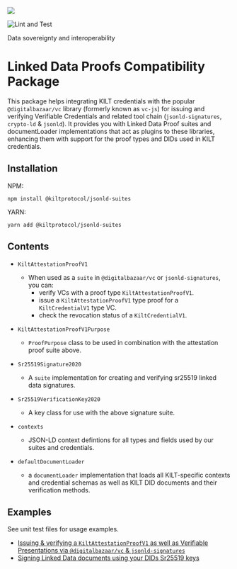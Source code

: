 [![](https://user-images.githubusercontent.com/39338561/122415864-8d6a7c00-cf88-11eb-846f-a98a936f88da.png)
](https://kilt.io)

![Lint and Test](https://github.com/KILTprotocol/sdk-js/workflows/Lint%20and%20Test/badge.svg)

Data sovereignty and interoperability

# Linked Data Proofs Compatibility Package

This package helps integrating KILT credentials with the popular `@digitalbazaar/vc` library (formerly known as `vc-js`) for issuing and verifying Verifiable Credentials and related tool chain (`jsonld-signatures`, `crypto-ld` & `jsonld`).
It provides you with Linked Data Proof suites and documentLoader implementations that act as plugins to these libraries, enhancing them with support for the proof types and DIDs used in KILT credentials.

## Installation

NPM:

```
npm install @kiltprotocol/jsonld-suites
```

YARN:

```
yarn add @kiltprotocol/jsonld-suites
```

## Contents

- `KiltAttestationProofV1`

  - When used as a `suite` in `@digitalbazaar/vc` or `jsonld-signatures`, you can:
    - verify VCs with a proof type `KiltAttestationProofV1`.
    - issue a `KiltAttestationProofV1` type proof for a `KiltCredentialV1` type VC.
    - check the revocation status of a `KiltCredentialV1`.

- `KiltAttestationProofV1Purpose`

  - `ProofPurpose` class to be used in combination with the attestation proof suite above.

- `Sr25519Signature2020`
  - A `suite` implementation for creating and verifying sr25519 linked data signatures.
- `Sr25519VerificationKey2020`

  - A key class for use with the above signature suite.

- `contexts`

  - JSON-LD context defintions for all types and fields used by our suites and credentials.

- `defaultDocumentLoader`
  - a `documentLoader` implementation that loads all KILT-specific contexts and credential schemas as well as KILT DID documents and their verification methods.

## Examples

See unit test files for usage examples.

- [Issuing & verifying a `KiltAttestationProofV1` as well as Verifiable Presentations via `@digitalbazaar/vc` & `jsonld-signatures`](./src/suites/KiltAttestationProofV1.spec.ts)
- [Signing Linked Data documents using your DIDs Sr25519 keys](./src/suites/Sr25519Signature2020.spec.ts)
